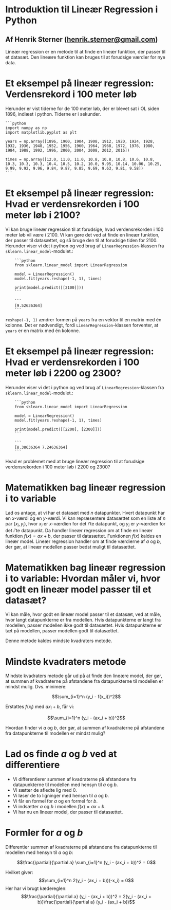 # Introduktion til Lineær Regression i Python
## Af Henrik Sterner (henrik.sterner@gmail.com)

Lineær regression er en metode til at finde en lineær funktion, der passer til et datasæt. Den lineære funktion kan bruges til at forudsige værdier for nye data.

# Et eksempel på lineær regression: Verdensrekord i 100 meter løb
Herunder er vist tiderne for de 100 meter løb, der er blevet sat i OL siden 1896, indlæst i python. Tiderne er i sekunder.
    
    ```python
    import numpy as np
    import matplotlib.pyplot as plt

    years = np.array([1896, 1900, 1904, 1908, 1912, 1920, 1924, 1928, 1932, 1936, 1948, 1952, 1956, 1960, 1964, 1968, 1972, 1976, 1980, 1984, 1988, 1992, 1996, 2000, 2004, 2008, 2012, 2016])

    times = np.array([12.0, 11.0, 11.0, 10.8, 10.8, 10.8, 10.6, 10.8, 10.3, 10.3, 10.3, 10.4, 10.5, 10.2, 10.0, 9.95, 10.14, 10.06, 10.25, 9.99, 9.92, 9.96, 9.84, 9.87, 9.85, 9.69, 9.63, 9.81, 9.58])
    ```

# Et eksempel på lineær regression: Hvad er verdensrekorden i 100 meter løb i 2100?
Vi kan bruge lineær regression til at forudsige, hvad verdensrekorden i 100 meter løb vil være i 2100. Vi kan gøre det ved at finde en lineær funktion, der passer til datasættet, og så bruge den til at forudsige tiden for 2100.
Herunder viser vi det i python og ved brug af `LinearRegression`-klassen fra `sklearn.linear_model`-modulet.:
    
        ```python
        from sklearn.linear_model import LinearRegression
    
        model = LinearRegression()
        model.fit(years.reshape(-1, 1), times)
    
        print(model.predict([[2100]]))
        ```
    
        ```
        [9.52636364]
        ```
`reshape(-1, 1)`  ændrer formen på `years` fra en vektor til en matrix med én kolonne. Det er nødvendigt, fordi `LinearRegression`-klassen forventer, at `years` er en matrix med én kolonne.

# Et eksempel på lineær regression: Hvad er verdensrekorden i 100 meter løb i 2200 og 2300?
Herunder viser vi det i python og ved brug af `LinearRegression`-klassen fra `sklearn.linear_model`-modulet.:
    
        ```python
        from sklearn.linear_model import LinearRegression
    
        model = LinearRegression()
        model.fit(years.reshape(-1, 1), times)
    
        print(model.predict([[2200], [2300]]))
        ```
    
        ```
        [8.38636364 7.24636364]
        ```
Hvad er problemet med at bruge lineær regression til at forudsige verdensrekorden i 100 meter løb i 2200 og 2300?

# Matematikken bag lineær regression i to variable
Lad os antage, at vi har et datasæt med $n$ datapunkter. Hvert datapunkt har en $x$-værdi og en $y$-værdi. Vi kan repræsentere datasættet som en liste af $n$ par $(x_i, y_i)$, hvor $x_i$ er $x$-værdien for det $i$'te datapunkt, og $y_i$ er $y$-værdien for det $i$'te datapunkt.
Da handler lineær regression om at finde en lineær funktion $f(x) = ax + b$, der passer til datasættet. Funktionen $f(x)$ kaldes en lineær model. Lineær regression handler om at finde værdierne af $a$ og $b$, der gør, at lineær modellen passer bedst muligt til datasættet.

# Matematikken bag lineær regression i to variable: Hvordan måler vi, hvor godt en lineær model passer til et datasæt?
Vi kan måle, hvor godt en lineær model passer til et datasæt, ved at måle, hvor langt datapunkterne er fra modellen. Hvis datapunkterne er langt fra modellen, passer modellen ikke godt til datasættet. Hvis datapunkterne er tæt på modellen, passer modellen godt til datasættet.

Denne metode kaldes mindste kvadraters metode. 

# Mindste kvadraters metode
Mindste kvadraters metode går ud på at finde den lineære model, der gør, at summen af kvadraterne på afstandene fra datapunkterne til modellen er mindst mulig. Dvs. minimere:

$$\sum_{i=1}^n (y_i - f(x_i))^2$$

Erstattes $f(x_i)$ med $ax_i + b$, får vi:

$$\sum_{i=1}^n (y_i - (ax_i + b))^2$$

Hvordan finder vi $a$ og $b$, der gør, at summen af kvadraterne på afstandene fra datapunkterne til modellen er mindst mulig?

# Lad os finde $a$ og $b$ ved at differentiere
- Vi differentierer summen af kvadraterne på afstandene fra datapunkterne til modellen med hensyn til $a$ og $b$.
- Vi sætter de afledte lig med 0.
- Vi løser de to ligninger med hensyn til $a$ og $b$.
- Vi får en formel for $a$ og en formel for $b$.
- Vi indsætter $a$ og $b$ i modellen $f(x) = ax + b$.
- Vi har nu en lineær model, der passer til datasættet.

# Formler for $a$ og $b$
Differentier summen af kvadraterne på afstandene fra datapunkterne til modellen med hensyn til $a$ og $b$:

$$\frac{\partial}{\partial a} \sum_{i=1}^n (y_i - (ax_i + b))^2 = 0$$

Hvilket giver:
$$\sum_{i=1}^n 2(y_i - (ax_i + b))(-x_i) = 0$$
Her har vi brugt kædereglen:
$$\frac{\partial}{\partial a} (y_i - (ax_i + b))^2 = 2(y_i - (ax_i + b))\frac{\partial}{\partial a} (y_i - (ax_i + b))$$

